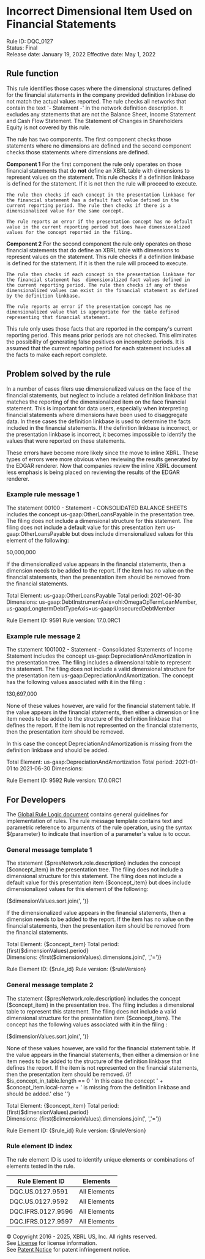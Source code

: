 # Incorrect Dimensional Item Used on Financial Statements  
Rule ID: DQC_0127  
Status: Final  
Release date: January 19, 2022
Effective date: May 1, 2022  
  
## Rule function
This rule identifies those cases where the dimensional structures defined for the financial statements in the company provided definition linkbase do not match the actual values reported. The rule checks all networks that contain the text '- Statement -' in the network definition description.  It excludes any statements that are not the Balance Sheet, Income Statement and Cash Flow Statement.  The Statement of Changes in Shareholders Equity is not covered by this rule.

The rule has two components.  The first component checks those statements where no dimensions are defined and the second component checks those statements where dimensions are defined.

**Component 1**
    For the first component the rule only operates on those financial statements that do **__not__** define an XBRL table with dimensions to represent values on the statement. This rule checks if a definition linkbase is defined for the statement. If it is not then the rule will proceed to execute. 

    The rule then checks if each concept in the presentation linkbase for the financial statement has a default fact value defined in the current reporting period. The rule then checks if there is a dimensionalized value for the same concept.

    The rule reports an error if the presentation concept has no default value in the current reporting period but does have dimensionalized values for the concept reported in the filing.

**Component 2**
    For the second component the rule only operates on those financial statements that do define an XBRL table with dimensions to represent values on the statement. This rule checks if a definition linkbase is defined for the statement. If it is then the rule will proceed to execute. 

    The rule then checks if each concept in the presentation linkbase for the financial statement has  dimensionalized fact values defined in the current reporting period. The rule then checks if any of these dimensionalized values can exist in the financial statement as defined by the definition linkbase.

    The rule reports an error if the presentation concept has no dimensionalized value that is appropriate for the table defined representing that financial statement.

This rule only uses those facts that are reported in the company's current reporting period. This means prior periods are not checked. This eliminates the possibility of generating false positives on incomplete periods. It is assumed that the current reporting period for each statement includes all the facts to make each report  complete.

## Problem solved by the rule
In a number of cases filers use dimensionalized values on the face of the financial statements, but neglect to include a related definition linkbase that matches the reporting of the dimensionalized item on the face financial statement. This is important for data users, especially when interpreting financial statements where dimensions have been used to disaggregate data. In these cases the definition linkbase is used to determine the facts included in the financial statements. If the definition linkbase is incorrect, or the presentation linkbase is incorrect, it becomes impossible to identify the values that were reported on these statements.

These errors have become more likely since the move to inline XBRL. These types of errors were more obvious when reviewing the results generated by the EDGAR renderer. Now that companies review the inline XBRL document less emphasis is being placed on reviewing the results of the EDGAR renderer.

### Example rule message 1
The statement 00100 - Statement - CONSOLIDATED BALANCE SHEETS includes the concept us-gaap:OtherLoansPayable in the presentation tree. The filing does not include a dimensional structure for this statement. The filing does not include a default value for this presentation item us-gaap:OtherLoansPayable but does include dimensionalized values for this element of the following:

50,000,000

If the dimensionalized value appears in the financial statements, then a dimension needs to be added to the report. If the item has no value on the financial statements, then the presentation item should be removed from the financial statements.

Total Element: us-gaap:OtherLoansPayable
Total period: 2021-06-30  
Dimensions: us-gaap:DebtInstrumentAxis=ohi:OmegaOpTermLoanMember, us-gaap:LongtermDebtTypeAxis=us-gaap:UnsecuredDebtMember

Rule Element ID: 9591
Rule version: 17.0.0RC1

### Example rule message 2
The statement 1001002 - Statement - Consolidated Statements of Income Statement includes the concept us-gaap:DepreciationAndAmortization in the presentation tree. The filing includes a dimensional table to represent this statement. The filing does not include a valid dimensional structure for the presentation item us-gaap:DepreciationAndAmortization. The concept has the following values associated with it in the filing :

130,697,000

None of these values however, are valid for the financial statement table. If the value appears in the financial statements, then either a dimension or line item needs to be added to the structure of the definition linkbase that defines the report. If the item is not represented on the financial statements, then the presentation item should be removed.

In this case the concept DepreciationAndAmortization is missing from the definition linkbase and should be added.

Total Element: us-gaap:DepreciationAndAmortization
Total period: 2021-01-01 to 2021-06-30
Dimensions:  

Rule Element ID: 9592
Rule version: 17.0.0RC1 

## For Developers  
The [Global Rule Logic document](https://github.com/DataQualityCommittee/dqc_us_rules/blob/master/docs/GlobalRuleLogic.md) contains general guidelines for implementation of rules. The rule message template contains text and parametric reference to arguments of the rule operation, using the syntax ${parameter} to indicate that insertion of a parameter's value is to occur.  
  
### General message template 1 
The statement {$presNetwork.role.description} includes the concept {$concept_item} in the presentation tree. The filing does not include a dimensional structure for this statement.  The filing  does not include a  default value for this presentation item {$concept_item} but does include dimensionalized values for this element of the following:

{$dimensionValues.sort.join(',   ')}

If the dimensionalized value appears in the financial statements, then a dimension needs to be added to the report. If the item has no value on the financial statements, then the presentation item should be removed from the financial statements.

Total Element: {$concept_item}
Total period: {first($dimensionValues).period}  
Dimensions: {first($dimensionValues).dimensions.join(', ','=')}  

Rule Element ID: {$rule_id}
Rule version: {$ruleVersion} 
  
### General message template 2
The statement {$presNetwork.role.description} includes the concept {$concept_item} in the presentation tree. The filing includes a dimensional table to represent  this statement.  The filing  does not include a valid dimensional structure for the presentation item {$concept_item}. The concept has the following values associated with it in the filing :

{$dimensionValues.sort.join(',   ')}

None of these values however, are valid for the financial statement table. If the value appears in the financial statements, then either a dimension or line item needs to be added to the structure of the definition linkbase that defines the report. If the item is not represented on the financial statements, then the presentation item should be removed.
{if $is_concept_in_table.length == 0 '
In this case the concept ' + $concept_item.local-name + ' is missing from the definition linkbase and should be added.' else ''}

Total Element: {$concept_item}
Total period: {first($dimensionValues).period}  
Dimensions: {first($dimensionValues).dimensions.join(', ','=')}  

Rule Element ID: {$rule_id}
Rule version: {$ruleVersion}

### Rule element ID index  
The rule element ID is used to identify unique elements or combinations of elements tested in the rule.

|Rule Element ID|Elements|
|--- |--- |
|DQC.US.0127.9591|All Elements|
|DQC.US.0127.9592|All Elements|
|DQC.IFRS.0127.9596|All Elements|
|DQC.IFRS.0127.9597|All Elements|


© Copyright 2016 - 2025, XBRL US, Inc. All rights reserved.   
See [License](https://xbrl.us/dqc-license) for license information.  
See [Patent Notice](https://xbrl.us/dqc-patent) for patent infringement notice.  